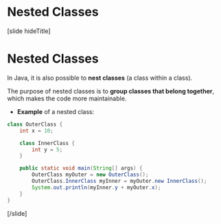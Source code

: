 # Nested Classes

[slide hideTitle]

# Nested Classes

In Java, it is also possible to **nest classes** (a class within a class).

The purpose of nested classes is to **group classes that belong together**, which makes the code more maintainable.

- **Example** of a nested class:

```java live
class OuterClass {
    int x = 10;

    class InnerClass {
        int y = 5;
    }

    public static void main(String[] args) {
        OuterClass myOuter = new OuterClass();
        OuterClass.InnerClass myInner = myOuter.new InnerClass();
        System.out.println(myInner.y + myOuter.x);
    }
}
``` 

[/slide]

